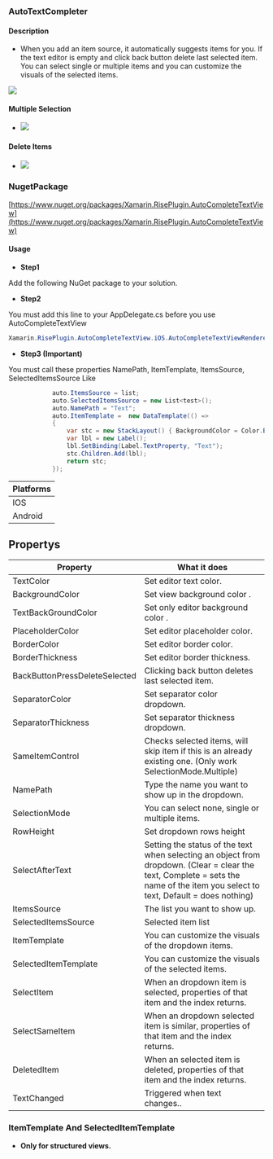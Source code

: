 ### AutoTextCompleter


#### Description
- When you add an item source, it automatically suggests items for you. If the text editor is empty and click back button delete last selected item. You can select single or multiple items and you can customize the visuals of the selected items.


![](https://raw.githubusercontent.com/cemozguraA/Xamarin.RisePlugin.AutoCompleteTextView/master/Images/New%20Project.png)


#### Multiple Selection
- ![](https://github.com/cemozguraA/Xamarin.RisePlugin.AutoCompleteTextView/blob/master/Images/gif1.gif?raw=true)

#### Delete Items
- ![](https://github.com/cemozguraA/Xamarin.RisePlugin.AutoCompleteTextView/blob/master/Images/gif2.gif?raw=true)
### NugetPackage
[https://www.nuget.org/packages/Xamarin.RisePlugin.AutoCompleteTextView](https://www.nuget.org/packages/Xamarin.RisePlugin.AutoCompleteTextView)
#### Usage

- **Step1**

Add the following NuGet package to your solution.
- **Step2**

You must add this line to your AppDelegate.cs before you use AutoCompleteTextView
 ```csharp
Xamarin.RisePlugin.AutoCompleteTextView.iOS.AutoCompleteTextViewRenderer.Init();
```
- **Step3  (Important)**

You must call these properties NamePath, ItemTemplate, ItemsSource, SelectedItemsSource
Like
```csharp
            auto.ItemsSource = list;
            auto.SelectedItemsSource = new List<test>();
            auto.NamePath = "Text";
            auto.ItemTemplate =  new DataTemplate(() =>
            {
                var stc = new StackLayout() { BackgroundColor = Color.Blue };
                var lbl = new Label();
                lbl.SetBinding(Label.TextProperty, "Text");
                stc.Children.Add(lbl);
                return stc;
            });
```



| Platforms  | 
| ------------- | 
| IOS  | 
| Android  | 

## Propertys
| Property  | What it does |
| ------------- | ------------|
| TextColor  | Set editor text color. |
| BackgroundColor  | Set view background color . |
| TextBackGroundColor  | Set only  editor background color . |
| PlaceholderColor  | Set editor placeholder color. |
| BorderColor  | Set editor border color. |
| BorderThickness  | Set editor border thickness. |
| BackButtonPressDeleteSelected  | Clicking back button deletes last selected item. |
| SeparatorColor  | Set separator color dropdown. |
| SeparatorThickness  | Set separator thickness dropdown. |
| SameItemControl  | Checks selected items, will skip item if this is an already existing one. (Only work SelectionMode.Multiple) |
| NamePath  | Type the name you want to show up in the dropdown. |
| SelectionMode  | You can select none, single or multiple items. |
| RowHeight  | Set dropdown rows height |
| SelectAfterText  | Setting the status of the text when selecting an object from dropdown. (Clear = clear the text, Complete = sets the name of the item you select to text, Default = does nothing) |
| ItemsSource  | The list you want to show up. |
| SelectedItemsSource  | Selected item list |
| ItemTemplate | You can customize the visuals of the dropdown items. |
| SelectedItemTemplate | You can customize the visuals of the selected items. |
| SelectItem  | When an dropdown item is selected, properties of that item and the index returns. |
| SelectSameItem  | When an dropdown selected item is similar, properties of that item and the index returns.  |
| DeletedItem  | When an selected item is deleted, properties of that item and the index returns. |
| TextChanged  | Triggered when text changes.. |




### ItemTemplate And SelectedItemTemplate
- **Only for structured views.**



